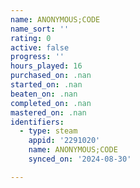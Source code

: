 ```yaml
---
name: ANONYMOUS;CODE
name_sort: ''
rating: 0
active: false
progress: ''
hours_played: 16
purchased_on: .nan
started_on: .nan
beaten_on: .nan
completed_on: .nan
mastered_on: .nan
identifiers:
  - type: steam
    appid: '2291020'
    name: ANONYMOUS;CODE
    synced_on: '2024-08-30'

---
```

